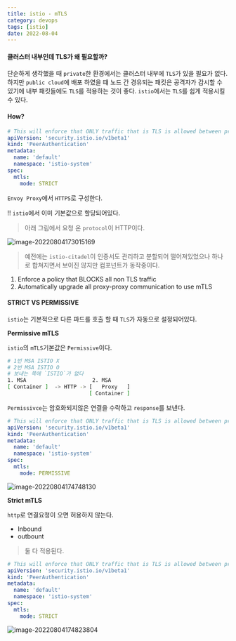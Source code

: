 ```yaml
---
title: istio - mTLS
category: devops
tags: [istio]
date: 2022-08-04
---
```


#### 클러스터 내부인데 TLS가 왜 필요할까?

단순하게 생각했을 때 `private`한 환경에서는 클러스터 내부에 `TLS`가 있을 필요가 없다. 하지만 `public cloud`에 배포 하였을 떄 노드 간 경유되는 패킷은 공격자가 감시할 수 있기에 내부 패킷들에도 `TLS`를 적용하는 것이 좋다. `istio`에서는 `TLS`를 쉽게 적용시킬 수 있다.

#### How?

```yaml
# This will enforce that ONLY traffic that is TLS is allowed between proxies
apiVersion: 'security.istio.io/v1beta1'
kind: 'PeerAuthentication'
metadata:
  name: 'default'
  namespace: 'istio-system'
spec:
  mtls:
    mode: STRICT
```

`Envoy Proxy`에서 `HTTPS`로 구성한다.

!! `istio`에서 이미 기본값으로 할당되어있다.

> 아래 그림에서 요청 온 `protocol`이 HTTP이다.

![image-20220804173015169](../../../assets/images/posts/2022-08-04-post-istio-8/image-20220804173015169.png)

> 예전에는 `istio-citadel`이 인증서도 관리하고 분할되어 떨어져있었으나 하나로 합쳐지면서 보이진 않지만 컴포넌트가 동작중이다.

1. Enforce a policy that BLOCKS all non TLS traffic
2. Automatically upgrade all proxy-proxy communication to use mTLS

#### STRICT VS PERMISSIVE

`istio`는 기본적으로 다른 파드를 호출 할 때 `TLS`가 자동으로 설정되어있다.

**Permissive mTLS**

`istio`의 `mTLS`기본값은 `Permissive`이다.

```bash
# 1번 MSA ISTIO X
# 2번 MSA ISTIO O
# 보내는 쪽에 `ISTIO`가 없다
1. MSA                     2. MSA
[ Container ]  -> HTTP -> [   Proxy   ]
                          [ Container ]
```

`Permissivce`는 암호화되지않은 연결을 수락하고 `response`를 보낸다.

```yaml
# This will enforce that ONLY traffic that is TLS is allowed between proxies
apiVersion: 'security.istio.io/v1beta1'
kind: 'PeerAuthentication'
metadata:
  name: 'default'
  namespace: 'istio-system'
spec:
  mtls:
    mode: PERMISSIVE
```

![image-20220804174748130](../../../assets/images/posts/2022-08-04-post-istio-8/image-20220804174748130.png)

**Strict mTLS**

`http`로 연결요청이 오면 허용하지 않는다.

- Inbound
- outbount

> 둘 다 적용된다.

```yaml
# This will enforce that ONLY traffic that is TLS is allowed between proxies
apiVersion: 'security.istio.io/v1beta1'
kind: 'PeerAuthentication'
metadata:
  name: 'default'
  namespace: 'istio-system'
spec:
  mtls:
    mode: STRICT
```

![image-20220804174823804](../../../assets/images/posts/2022-08-04-post-istio-8/image-20220804174823804.png)
